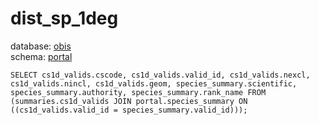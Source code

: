 # dist_sp_1deg
database: [obis](../)  
schema: [portal](portal)  

    SELECT cs1d_valids.cscode, cs1d_valids.valid_id, cs1d_valids.nexcl, cs1d_valids.nincl, cs1d_valids.geom, species_summary.scientific, species_summary.authority, species_summary.rank_name FROM (summaries.cs1d_valids JOIN portal.species_summary ON ((cs1d_valids.valid_id = species_summary.valid_id)));